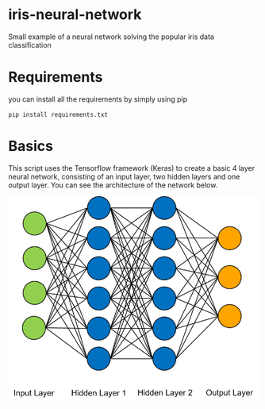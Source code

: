 # iris-neural-network
Small example of a neural network solving the popular iris data classification

# Requirements
you can install all the requirements by simply using pip
```
pip install requirements.txt
```

# Basics
This script uses the Tensorflow framework (Keras) to create a basic 4 layer neural network, consisting of an input layer, two hidden layers and one output layer. You can see the architecture of the network below.

![NN architevture](NN_pic.png)
